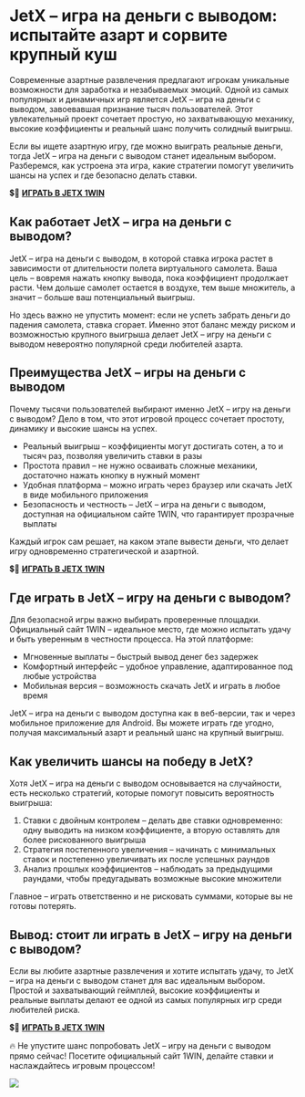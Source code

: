# JetX – игра на деньги с выводом: испытайте азарт и сорвите крупный куш

Современные азартные развлечения предлагают игрокам уникальные возможности для заработка и незабываемых эмоций. Одной из самых популярных и динамичных игр является JetX – игра на деньги с выводом, завоевавшая признание тысяч пользователей. Этот увлекательный проект сочетает простую, но захватывающую механику, высокие коэффициенты и реальный шанс получить солидный выигрыш.

Если вы ищете азартную игру, где можно выиграть реальные деньги, тогда JetX – игра на деньги с выводом станет идеальным выбором. Разберемся, как устроена эта игра, какие стратегии помогут увеличить шансы на успех и где безопасно делать ставки.

💲🎰 [**ИГРАТЬ В JETX 1WIN**](https://clck.ru/3FnPtu "**ИГРАТЬ В JETX 1WIN**")

## Как работает JetX – игра на деньги с выводом?

JetX – игра на деньги с выводом, в которой ставка игрока растет в зависимости от длительности полета виртуального самолета. Ваша цель – вовремя нажать кнопку вывода, пока коэффициент продолжает расти. Чем дольше самолет остается в воздухе, тем выше множитель, а значит – больше ваш потенциальный выигрыш.

Но здесь важно не упустить момент: если не успеть забрать деньги до падения самолета, ставка сгорает. Именно этот баланс между риском и возможностью крупного выигрыша делает JetX – игру на деньги с выводом невероятно популярной среди любителей азарта.

## Преимущества JetX – игры на деньги с выводом

Почему тысячи пользователей выбирают именно JetX – игру на деньги с выводом? Дело в том, что этот игровой процесс сочетает простоту, динамику и высокие шансы на успех.

- Реальный выигрыш – коэффициенты могут достигать сотен, а то и тысяч раз, позволяя увеличить ставки в разы
- Простота правил – не нужно осваивать сложные механики, достаточно нажать кнопку в нужный момент
- Удобная платформа – можно играть через браузер или скачать JetX в виде мобильного приложения
- Безопасность и честность – JetX – игра на деньги с выводом, доступная на официальном сайте 1WIN, что гарантирует прозрачные выплаты

Каждый игрок сам решает, на каком этапе вывести деньги, что делает игру одновременно стратегической и азартной.

💲🎰 [**ИГРАТЬ В JETX 1WIN**](https://clck.ru/3FnPtu "**ИГРАТЬ В JETX 1WIN**")

## Где играть в JetX – игру на деньги с выводом?

Для безопасной игры важно выбирать проверенные площадки. Официальный сайт 1WIN – идеальное место, где можно испытать удачу и быть уверенным в честности процесса. На этой платформе:

- Мгновенные выплаты – быстрый вывод денег без задержек
- Комфортный интерфейс – удобное управление, адаптированное под любые устройства
- Мобильная версия – возможность скачать JetX и играть в любое время

JetX – игра на деньги с выводом доступна как в веб-версии, так и через мобильное приложение для Android. Вы можете играть где угодно, получая максимальный азарт и реальный шанс на крупный выигрыш.

## Как увеличить шансы на победу в JetX?

Хотя JetX – игра на деньги с выводом основывается на случайности, есть несколько стратегий, которые помогут повысить вероятность выигрыша:

1. Ставки с двойным контролем – делать две ставки одновременно: одну выводить на низком коэффициенте, а вторую оставлять для более рискованного выигрыша
2. Стратегия постепенного увеличения – начинать с минимальных ставок и постепенно увеличивать их после успешных раундов
3. Анализ прошлых коэффициентов – наблюдать за предыдущими раундами, чтобы предугадывать возможные высокие множители

Главное – играть ответственно и не рисковать суммами, которые вы не готовы потерять.

## Вывод: стоит ли играть в JetX – игру на деньги с выводом?

Если вы любите азартные развлечения и хотите испытать удачу, то JetX – игра на деньги с выводом станет для вас идеальным выбором. Простой и захватывающий геймплей, высокие коэффициенты и реальные выплаты делают ее одной из самых популярных игр среди любителей риска.

💲🎰 [**ИГРАТЬ В JETX 1WIN**](https://clck.ru/3FnPtu "**ИГРАТЬ В JETX 1WIN**")

🔥 Не упустите шанс попробовать JetX – игру на деньги с выводом прямо сейчас! Посетите официальный сайт 1WIN, делайте ставки и наслаждайтесь игровым процессом!

[![](https://i.ibb.co/FhGdLjJ/JetX.jpg)](https://clck.ru/3FnPtu)
